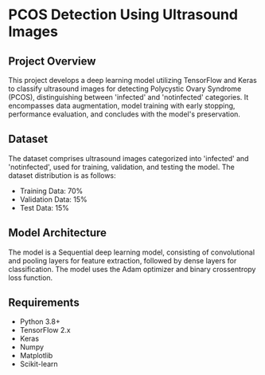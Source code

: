 # PCOS Detection Using Ultrasound Images

## Project Overview
This project develops a deep learning model utilizing TensorFlow and Keras to classify ultrasound images for detecting Polycystic Ovary Syndrome (PCOS), distinguishing between 'infected' and 'notinfected' categories. It encompasses data augmentation, model training with early stopping, performance evaluation, and concludes with the model's preservation.

## Dataset
The dataset comprises ultrasound images categorized into 'infected' and 'notinfected', used for training, validation, and testing the model. The dataset distribution is as follows:
- Training Data: 70%
- Validation Data: 15%
- Test Data: 15%

## Model Architecture
The model is a Sequential deep learning model, consisting of convolutional and pooling layers for feature extraction, followed by dense layers for classification. The model uses the Adam optimizer and binary crossentropy loss function.

## Requirements
- Python 3.8+
- TensorFlow 2.x
- Keras
- Numpy
- Matplotlib
- Scikit-learn

